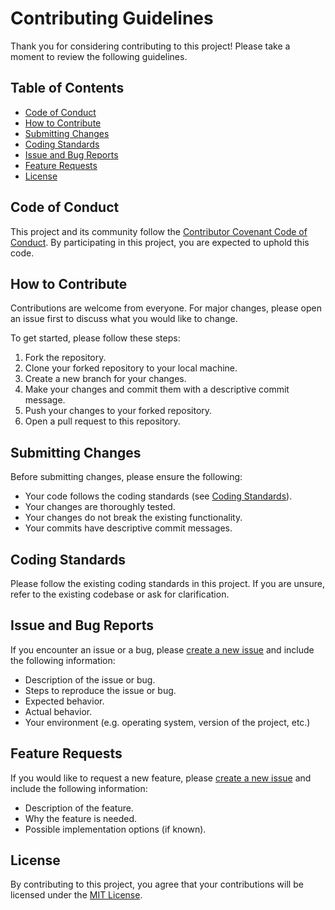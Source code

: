 # Contributing Guidelines

Thank you for considering contributing to this project! Please take a moment to review the following guidelines.

## Table of Contents

- [Code of Conduct](#code-of-conduct)
- [How to Contribute](#how-to-contribute)
- [Submitting Changes](#submitting-changes)
- [Coding Standards](#coding-standards)
- [Issue and Bug Reports](#issue-and-bug-reports)
- [Feature Requests](#feature-requests)
- [License](#license)

## Code of Conduct

This project and its community follow the [Contributor Covenant Code of Conduct](CODE_OF_CONDUCT.md). By participating in this project, you are expected to uphold this code.

## How to Contribute

Contributions are welcome from everyone. For major changes, please open an issue first to discuss what you would like to change.

To get started, please follow these steps:

1. Fork the repository.
2. Clone your forked repository to your local machine.
3. Create a new branch for your changes.
4. Make your changes and commit them with a descriptive commit message.
5. Push your changes to your forked repository.
6. Open a pull request to this repository.

## Submitting Changes

Before submitting changes, please ensure the following:

- Your code follows the coding standards (see [Coding Standards](#coding-standards)).
- Your changes are thoroughly tested.
- Your changes do not break the existing functionality.
- Your commits have descriptive commit messages.

## Coding Standards

Please follow the existing coding standards in this project. If you are unsure, refer to the existing codebase or ask for clarification.

## Issue and Bug Reports

If you encounter an issue or a bug, please [create a new issue](https://github.com/apicgg/vite-mern-template/issues) and include the following information:

- Description of the issue or bug.
- Steps to reproduce the issue or bug.
- Expected behavior.
- Actual behavior.
- Your environment (e.g. operating system, version of the project, etc.)

## Feature Requests

If you would like to request a new feature, please [create a new issue](https://github.com/apicgg/vite-mern-template/issues) and include the following information:

- Description of the feature.
- Why the feature is needed.
- Possible implementation options (if known).

## License

By contributing to this project, you agree that your contributions will be licensed under the [MIT License](LICENSE).
